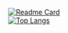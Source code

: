 [![Readme Card](https://github-readme-stats-one-bice.vercel.app/api?username=mythsman&bg_color=30,e96443,904e95&title_color=fff&text_color=fff&show_icons=true&include_all_commits=true&count_private=true&role=OWNER,ORGANIZATION_MEMBER,COLLABORATOR)](https://github.com/anuraghazra/github-readme-stats)  
[![Top Langs](https://github-readme-stats-one-bice.vercel.app/api/top-langs/?username=mythsman&hide=html&layout=compact&role=OWNER,ORGANIZATION_MEMBER,COLLABORATOR)](https://github.com/anuraghazra/github-readme-stats)
